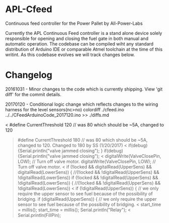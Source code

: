 APL-Cfeed
=========

Continuous feed controller for the Power Pallet by All-Power-Labs

Currently the APL Continuous Feed controller is a stand alone device solely responsible for opening and closing the fuel gate in both manual and automatic operation. 
The codebase can be compiled wiht any standard distribution of Arduino IDE or comparable Atmel toolchain at the time of this writint. As this codebase evolves we will track changes below. 

Changelog
=========
20161031 - Minor changes to the code which is currently shipping. View 'git diff' for the commit details. 

20170120 - Conditional logic change which reflects changes to the wiring harness for the level sensors(nc>no)
colordiff ./cfeed.ino ../../CFeedArduinoCode_2017120.ino >> ./diffs.md
   
 < #define CurrentThreshold 120           // was 80 which should be ~5A, changed to 120
 > #define CurrentThreshold 180           // was 80 which should be ~5A, changed to 120. Changed to 180 by SS (1/20/2017)
 <       if(debug) {Serial.println("valve jammed closing"); }
 >       if(debug) {Serial.println("valve jammed closing");
 <       digitalWrite(ValveClosePin, LOW);               // Turn off valve motor.
 >     digitalWrite(ValveClosePin, LOW);         // Turn off valve motor.
 <   if (!locked && digitalRead(UpperSens) && digitalRead(LowerSens)) {          //(!locked && !digitalRead(UpperSens) && !digitalRead(LowerSens))
 >   if (!locked && !digitalRead(UpperSens) && !digitalRead(LowerSens)) {          //(!locked && !digitalRead(UpperSens) && !digitalRead(LowerSens))
 <   if (!digitalRead(UpperSens)) {     // we only require the upper sensor to see fuel because of the possibility of bridging.
 >   if (digitalRead(UpperSens)) {     // we only require the upper sensor to see fuel because of the possibility of bridging.
 <   start_time = millis();
 >   start_time = millis();
 >   Serial.println("Relay");
 <   Serial.println(FillPin);



